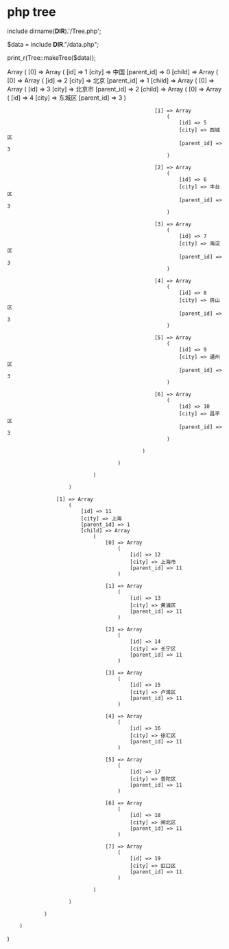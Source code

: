 php tree
====  

include dirname(__DIR__).'/Tree.php';

$data = include __DIR__."/data.php";

print_r(Tree::makeTree($data));



Array
(
    [0] => Array
        (
            [id] => 1
            [city] => 中国
            [parent_id] => 0
            [child] => Array
                (
                    [0] => Array
                        (
                            [id] => 2
                            [city] => 北京
                            [parent_id] => 1
                            [child] => Array
                                (
                                    [0] => Array
                                        (
                                            [id] => 3
                                            [city] => 北京市
                                            [parent_id] => 2
                                            [child] => Array
                                                (
                                                    [0] => Array
                                                        (
                                                            [id] => 4
                                                            [city] => 东城区
                                                            [parent_id] => 3
                                                        )

                                                    [1] => Array
                                                        (
                                                            [id] => 5
                                                            [city] => 西城区
                                                            [parent_id] => 3
                                                        )

                                                    [2] => Array
                                                        (
                                                            [id] => 6
                                                            [city] => 丰台区
                                                            [parent_id] => 3
                                                        )

                                                    [3] => Array
                                                        (
                                                            [id] => 7
                                                            [city] => 海淀区
                                                            [parent_id] => 3
                                                        )

                                                    [4] => Array
                                                        (
                                                            [id] => 8
                                                            [city] => 房山区
                                                            [parent_id] => 3
                                                        )

                                                    [5] => Array
                                                        (
                                                            [id] => 9
                                                            [city] => 通州区
                                                            [parent_id] => 3
                                                        )

                                                    [6] => Array
                                                        (
                                                            [id] => 10
                                                            [city] => 昌平区
                                                            [parent_id] => 3
                                                        )

                                                )

                                        )

                                )

                        )

                    [1] => Array
                        (
                            [id] => 11
                            [city] => 上海
                            [parent_id] => 1
                            [child] => Array
                                (
                                    [0] => Array
                                        (
                                            [id] => 12
                                            [city] => 上海市
                                            [parent_id] => 11
                                        )

                                    [1] => Array
                                        (
                                            [id] => 13
                                            [city] => 黄浦区
                                            [parent_id] => 11
                                        )

                                    [2] => Array
                                        (
                                            [id] => 14
                                            [city] => 长宁区
                                            [parent_id] => 11
                                        )

                                    [3] => Array
                                        (
                                            [id] => 15
                                            [city] => 卢湾区
                                            [parent_id] => 11
                                        )

                                    [4] => Array
                                        (
                                            [id] => 16
                                            [city] => 徐汇区
                                            [parent_id] => 11
                                        )

                                    [5] => Array
                                        (
                                            [id] => 17
                                            [city] => 普陀区
                                            [parent_id] => 11
                                        )

                                    [6] => Array
                                        (
                                            [id] => 18
                                            [city] => 闸北区
                                            [parent_id] => 11
                                        )

                                    [7] => Array
                                        (
                                            [id] => 19
                                            [city] => 虹口区
                                            [parent_id] => 11
                                        )

                                )

                        )

                )

        )

)
